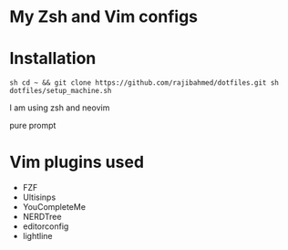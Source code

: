 My Zsh and Vim configs
======================



Installation
=============

``sh
cd ~ && git clone https://github.com/rajibahmed/dotfiles.git
sh dotfiles/setup_machine.sh
``


I am using zsh and neovim

pure prompt 

Vim plugins used
================

   * FZF
   * Ultisinps
   * YouCompleteMe
   * NERDTree
   * editorconfig
   * lightline


